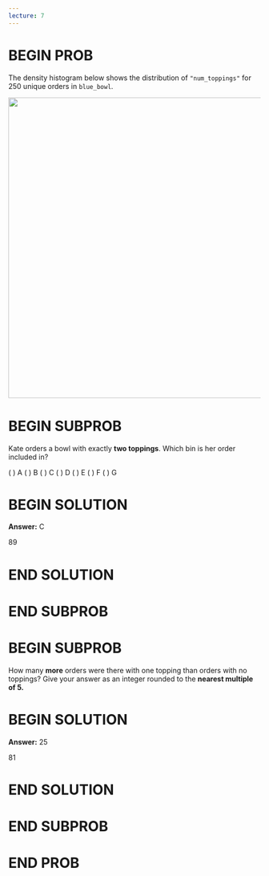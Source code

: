 ```yaml
---
lecture: 7
---
```


# BEGIN PROB

The density histogram below shows the distribution of `"num_toppings"`
for 250 unique orders in `blue_bowl`.

<center><img src="../../assets/images/wi25-quizzes/quiz2_toppings.png" width=600></center>

# BEGIN SUBPROB

Kate orders a bowl with exactly **two toppings**. Which bin is her order
included in?

( ) A 
( ) B 
( ) C 
( ) D 
( ) E 
( ) F 
( ) G

# BEGIN SOLUTION

**Answer:** C

<average>89</average>

# END SOLUTION

# END SUBPROB

# BEGIN SUBPROB

How many **more** orders were there with one topping than orders with no
toppings? Give your answer as an integer rounded to the **nearest
multiple of 5.**

# BEGIN SOLUTION

**Answer:** 25

<average>81</average>

# END SOLUTION

# END SUBPROB

# END PROB